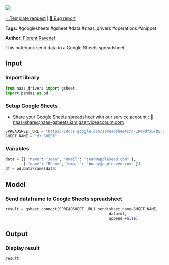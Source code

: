 <a href="https://app.naas.ai/user-redirect/naas/downloader?url=https://raw.githubusercontent.com/jupyter-naas/awesome-notebooks/master/Google%20Sheets/Google_Sheets_Send_data.ipynb" target="_parent"><img src="https://naasai-public.s3.eu-west-3.amazonaws.com/open_in_naas.svg"/></a><br><br><a href="https://github.com/jupyter-naas/awesome-notebooks/issues/new?assignees=&labels=&template=template-request.md&title=Tool+-+Action+of+the+notebook+">💡 Template request</a> | <a href="https://github.com/jupyter-naas/awesome-notebooks/issues/new?assignees=&labels=&template=bug_report.md&title=">🚨 Bug report</a>

**Tags:** #googlesheets #gsheet #data #naas_drivers #operations #snippet

**Author:** [Florent Ravenel](https://www.linkedin.com/in/florent-ravenel/)

This notebook send data to a Google Sheets spreadsheet.

## Input

### Import library


```python
from naas_drivers import gsheet
import pandas as pd
```

### Setup Google Sheets
- Share your Google Sheets spreadsheet with our service account : 🔗 naas-share@naas-gsheets.iam.gserviceaccount.com


```python
SPREADSHEET_URL = "https://docs.google.com/spreadsheets/d/1RdwdYXDFDSFSFxxxxxxxx/edit#gid=XXXXXXXX33"
SHEET_NAME = "MY_SHEET"
```

### Variables


```python
data = [{ "name": "Jean", "email": "jean@appleseed.com" },
        { "name": "Bunny", "email": "bunny@appleseed.com" }]
df = pd.DataFrame(data)
```

## Model

### Send dataframe to Google Sheets spreadsheet


```python
result = gsheet.connect(SPREADSHEET_URL).send(sheet_name=SHEET_NAME,
                                              data=df,
                                              append=False)
```

## Output

### Display result


```python
result
```

